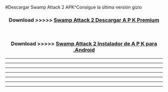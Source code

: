 #Descargar Swamp Attack 2 APK^Consigue la última versión gizio



<div align="center">
<h3>Download >>>>> <a href="https://es-sites.web.app/?es= Swamp Attack 2">Swamp Attack 2 Descargar A P K Premium</a></h3><br>

<h3>Download >>>>> <a href="https://es-sites.web.app/?es= Swamp Attack 2">Swamp Attack 2 Instalador de A P K para .Android</a></h3>
</div>


----------------------------------------------------------

----------------------------------------------------------

----------------------------------------------------------

----------------------------------------------------------

----------------------------------------------------------

----------------------------------------------------------

----------------------------------------------------------


